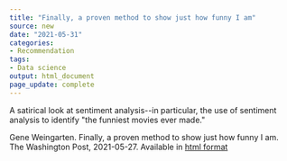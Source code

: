 ```yaml
---
title: "Finally, a proven method to show just how funny I am"
source: new
date: "2021-05-31"
categories:
- Recommendation
tags:
- Data science
output: html_document
page_update: complete
---
```


A satirical look at sentiment analysis--in particular, the use of sentiment analysis to identify "the funniest movies ever made."

<!--more-->

Gene Weingarten. Finally, a proven method to show just how funny I am. The Washington Post, 2021-05-27. Available in [html format][wei1]

[wei1]: (https://www.washingtonpost.com/lifestyle/magazine/gene-weingarten-finally-a-proven-method-to-show-just-how-funny-i-am/2021/05/20/ee2def38-ae8e-11eb-b476-c3b287e52a01_story.html).

